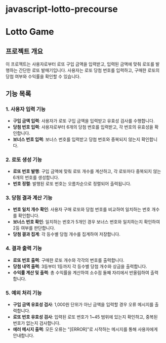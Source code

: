 # javascript-lotto-precourse

# Lotto Game

## 프로젝트 개요

이 프로젝트는 사용자로부터 로또 구입 금액을 입력받고, 입력된 금액에 맞춰 로또를 발행하는 간단한 로또 발매기입니다. 사용자는 로또 당첨 번호를 입력하고, 구매한 로또의 당첨 여부와 수익률을 확인할 수 있습니다.

## 기능 목록

### 1. 사용자 입력 기능

- **구입 금액 입력**: 사용자가 로또 구입 금액을 입력받고 유효성 검사를 수행합니다.
- **당첨 번호 입력**: 사용자로부터 6개의 당첨 번호를 입력받고, 각 번호의 유효성을 확인합니다.
- **보너스 번호 입력**: 보너스 번호를 입력받고 당첨 번호와 중복되지 않는지 확인합니다.

### 2. 로또 생성 기능

- **로또 번호 발행**: 구입 금액에 맞춰 로또 개수를 계산하고, 각 로또마다 중복되지 않는 6개의 번호를 생성합니다.
- **번호 정렬**: 발행된 로또 번호는 오름차순으로 정렬되어 출력됩니다.

### 3. 당첨 결과 계산 기능

- **번호 일치 개수 확인**: 사용자 구매 로또와 당첨 번호를 비교하여 일치하는 번호 개수를 확인합니다.
- **보너스 번호 확인**: 일치하는 번호가 5개인 경우 보너스 번호와 일치하는지 확인하여 2등 여부를 판단합니다.
- **당첨 결과 집계**: 각 등수별 당첨 개수를 집계하여 저장합니다.

### 4. 결과 출력 기능

- **로또 번호 출력**: 구매한 로또 개수와 각각의 번호를 출력합니다.
- **당첨 내역 출력**: 3등부터 1등까지 각 등수별 당첨 개수와 상금을 출력합니다.
- **수익률 계산 및 출력**: 총 수익률을 계산하여 소수점 둘째 자리에서 반올림하여 출력합니다.

### 5. 예외 처리 기능

- **구입 금액 유효성 검사**: 1,000원 단위가 아닌 금액을 입력할 경우 오류 메시지를 출력합니다.
- **로또 번호 유효성 검사**: 입력된 로또 번호가 1~45 범위에 있는지 확인하고, 중복된 번호가 없는지 검사합니다.
- **에러 메시지 출력**: 모든 오류는 "[ERROR]"로 시작하는 메시지를 통해 사용자에게 안내합니다.

